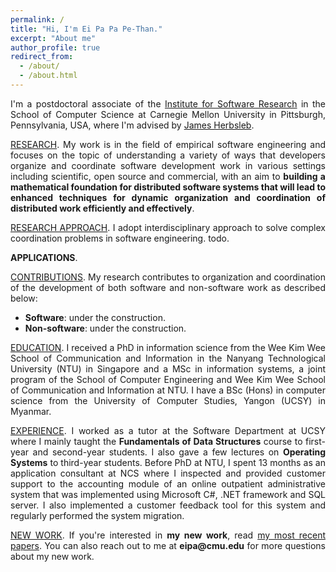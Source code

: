 ```yaml
---
permalink: /
title: "Hi, I'm Ei Pa Pa Pe-Than."
excerpt: "About me"
author_profile: true
redirect_from:
  - /about/
  - /about.html
---
```

<p style="text-align: justify">I'm a postdoctoral associate of the <a href="https://www.isri.cmu.edu/">Institute for Software Research</a> in the School of Computer Science at Carnegie Mellon University in Pittsburgh, Pennsylvania, USA, where I'm advised by <a href="https://herbsleb.org/">James Herbsleb</a>.</p>

<p style="text-align: justify"><u>RESEARCH</u>. My work is in the field of empirical software engineering and focuses on the topic of understanding a variety of ways that developers organize and coordinate software development work in various settings including scientific, open source and commercial, with an aim to <b>building a mathematical foundation for distributed software systems that will lead to enhanced techniques for dynamic organization and coordination of distributed work efficiently and effectively</b>.</p>

<p style="text-align: justify"><u>RESEARCH APPROACH</u>. I adopt interdisciplinary approach to solve complex coordination problems in software engineering. todo.</p>

<p style="text-align: justify"><b>APPLICATIONS</b>. </p>

<p style="text-align: justify"><u>CONTRIBUTIONS</u>. My research contributes to organization and coordination of the development of both software and non-software work as described below:
<ul style="text-align: justify">
    <li><b>Software</b>: under the construction.</li>
    <li><b>Non-software</b>: under the construction.</li>
</ul>
</p>

<!--<p style="text-align: justify"><u>CURRENT PROJECTS</u>. Most of my current work focuses on large scale coordination in software development work in time-bounded events known as <a href="https://eipapa.github.io/hackathon-planning-kit/hackathons/">hackathons</a>. Specifically, I'm working on the following three projects:-->
<!--<ul style="text-align: justify"><li><b>Hackathon planning kit</b>. Together with my collaborators, I am developing a <a href="https://alexandernolte.github.io/hackathon-planning-kit/index.html">hackathon planning kit</a> that will help organizers to configure their events in a way that fits their goals and purposes.</li>-->
<!--<li><b>TrackHack</b>. This project aims to trace the spread of code from GitHub hackahton projects listed on DevPost to investigate where the code comes from and where the code lives after the hackathon.</li>-->
<!--<li><b>Open collaborative writing with GitHub</b>. This project extracts and samples a collection of open-text projects from GitHub, and zoom into the two projects to identify the best practices for writing with GitHub and then develop processes to aid open collaborative writing. The paper written on this topic had been rejected many times but we commit to make some improvements and resubmit it again.</li></ul></p>-->

<p style="text-align: justify"><u>EDUCATION</u>. I received a PhD in information science from the Wee Kim Wee School of Communication and Information in the Nanyang Technological University (NTU) in Singapore and a MSc in information systems, a joint program of the School of Computer Engineering and Wee Kim Wee School of Communication and Information at NTU. I have a BSc (Hons) in computer science from the University of Computer Studies, Yangon (UCSY) in Myanmar.</p>

<p style="text-align: justify"><u>EXPERIENCE</u>. I worked as a tutor at the Software Department at UCSY where I mainly taught the <b>Fundamentals of Data Structures</b> course to first-year and second-year students. I also gave a few lectures on <b>Operating Systems</b> to third-year students. Before PhD at NTU, I spent 13 months as an application consultant at NCS where I inspected and provided customer support to the accounting module of an online outpatient administrative system that was implemented using Microsoft C#, .NET framework and SQL server. I also implemented a customer feedback tool for this system and regularly performed the system migration.</p>

<p style="text-align: justify"><u>NEW WORK</u>. If you're interested in <b>my new work</b>, read <a href="https://eipapa.github.io/publications">my most recent papers</a>. You can also reach out to me at <b>eipa@cmu.edu</b> for more questions about my new work.</p>